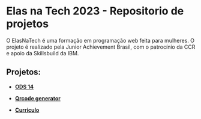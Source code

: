 # Elas na Tech 2023 - Repositorio de projetos

O ElasNaTech é uma formação em programação web feita para mulheres. O projeto é realizado pela Junior Achievement Brasil, com o patrocínio da CCR e apoio da Skillsbuild da IBM.

## Projetos:

-   **[ODS 14](https://github.com/g-101/elas-na-tech-2023/tree/main/ods-14)**

-   **[Qrcode generator](https://github.com/g-101/elas-na-tech-2023/tree/main/qrcode-generator)**

-   **[Curriculo](https://github.com/g-101/elas-na-tech-2023/tree/main/curriculo)**
